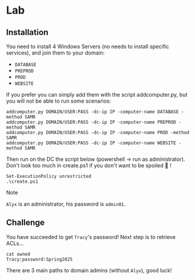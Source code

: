 Lab
===

Installation
------------

You need to install 4 Windows Servers (no needs to install specific services),
and join them to your domain:
- `DATABASE`
- `PREPROD`
- `PROD`
- `WEBSITE`

If you prefer you can simply add them with the script addcomputer.py, but you
will not be able to run some scenarios:

    addcomputer.py DOMAIN/USER:PASS -dc-ip IP -computer-name DATABASE -method SAMR
    addcomputer.py DOMAIN/USER:PASS -dc-ip IP -computer-name PREPROD -method SAMR
    addcomputer.py DOMAIN/USER:PASS -dc-ip IP -computer-name PROD -method SAMR
    addcomputer.py DOMAIN/USER:PASS -dc-ip IP -computer-name WEBSITE -method SAMR

Then run on the DC the script below (powershell -> run as administrator).
Don't look too much in create.ps1 if you don't want to be spoiled 🙂 !

    Set-ExecutionPolicy unrestricted
    .\create.ps1

> [!NOTE]
> `Alyx` is an administrator, his password is `admin01.`


Challenge
---------

You have succeeded to get `Tracy`'s password! Next step is to retrieve ACLs...

    cat owned
    Tracy:password:Spring2025

There are 3 main paths to domain admins (without `Alyx`), good luck!
